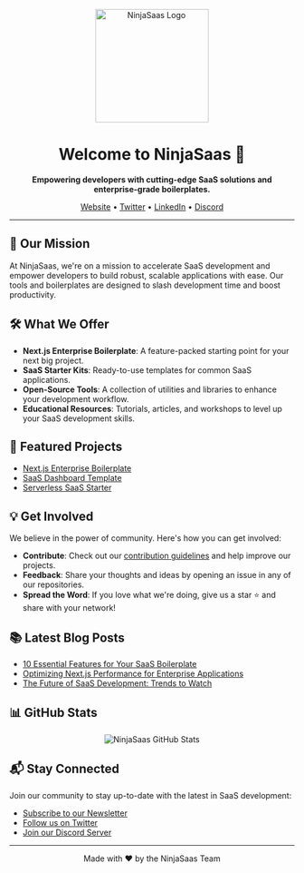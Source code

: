 <p align="center">
  <img src="https://drive.google.com/file/d/1kEfKlHZltKYkxBMMEx_EzyRIm_agwzus" alt="NinjaSaas Logo" width="200"/>
</p>

<h1 align="center">Welcome to NinjaSaas 🚀</h1>

<p align="center">
  <strong>Empowering developers with cutting-edge SaaS solutions and enterprise-grade boilerplates.</strong>
</p>

<p align="center">
  <a href="https://your-website-url.com">Website</a> •
  <a href="https://twitter.com/ninjasaas">Twitter</a> •
  <a href="https://linkedin.com/company/ninjasaas">LinkedIn</a> •
  <a href="https://discord.gg/ninjasaas">Discord</a>
</p>

---

## 🎯 Our Mission

At NinjaSaas, we're on a mission to accelerate SaaS development and empower developers to build robust, scalable applications with ease. Our tools and boilerplates are designed to slash development time and boost productivity.

## 🛠️ What We Offer

- **Next.js Enterprise Boilerplate**: A feature-packed starting point for your next big project.
- **SaaS Starter Kits**: Ready-to-use templates for common SaaS applications.
- **Open-Source Tools**: A collection of utilities and libraries to enhance your development workflow.
- **Educational Resources**: Tutorials, articles, and workshops to level up your SaaS development skills.

## 🌟 Featured Projects

- [Next.js Enterprise Boilerplate](https://github.com/ninjasaas/nextjs-enterprise-boilerplate)
- [SaaS Dashboard Template](https://github.com/ninjasaas/saas-dashboard-template)
- [Serverless SaaS Starter](https://github.com/ninjasaas/serverless-saas-starter)

## 💡 Get Involved

We believe in the power of community. Here's how you can get involved:

- **Contribute**: Check out our [contribution guidelines](CONTRIBUTING.md) and help improve our projects.
- **Feedback**: Share your thoughts and ideas by opening an issue in any of our repositories.
- **Spread the Word**: If you love what we're doing, give us a star ⭐ and share with your network!

## 📚 Latest Blog Posts

<!-- BLOG-POST-LIST:START -->
- [10 Essential Features for Your SaaS Boilerplate](https://your-blog-url.com/post1)
- [Optimizing Next.js Performance for Enterprise Applications](https://your-blog-url.com/post2)
- [The Future of SaaS Development: Trends to Watch](https://your-blog-url.com/post3)
<!-- BLOG-POST-LIST:END -->

## 📊 GitHub Stats

<p align="center">
  <img src="https://github-readme-stats.vercel.app/api?username=ninjasaas&show_icons=true&theme=radical" alt="NinjaSaas GitHub Stats" />
</p>

## 📬 Stay Connected

Join our community to stay up-to-date with the latest in SaaS development:

- [Subscribe to our Newsletter](https://your-newsletter-signup-url.com)
- [Follow us on Twitter](https://twitter.com/ninjasaas)
- [Join our Discord Server](https://discord.gg/ninjasaas)

---

<p align="center">
  Made with ❤️ by the NinjaSaas Team
</p>
